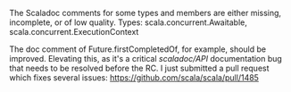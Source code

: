 The Scaladoc comments for some types and members are either missing, incomplete, or of low quality. Types: scala.concurrent.Awaitable, scala.concurrent.ExecutionContext

The doc comment of Future.firstCompletedOf, for example, should be improved.
Elevating this, as it's a critical *scaladoc/API* documentation bug that needs to be resolved before the RC.
I just submitted a pull request which fixes several issues:
https://github.com/scala/scala/pull/1485
